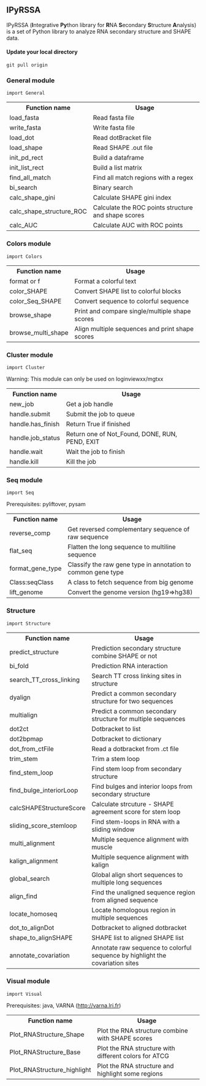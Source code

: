 ## IPyRSSA

IPyRSSA (<b>I</b>ntegrative <b>Py</b>thon library for <b>R</b>NA <b>S</b>econdary <b>S</b>tructure <b>A</b>nalysis) is a set of Python library to analyze RNA secondary structure and SHAPE data.

#### Update your local directory

`git pull origin `

<h3> General module </h3>

`import General`

<table width="100%">
<tr>
	<th width="20%"> Function name </th>
	<th> Usage </th>
</tr>
<tr>
	<td> load_fasta </td>
	<td> Read fasta file </td>
</tr>
<tr>
	<td> write_fasta </td>
	<td> Write fasta file </td>
</tr>
<tr>
	<td> load_dot </td>
	<td> Read dotBracket file </td>
</tr>
<tr>
	<td> load_shape </td>
	<td> Read SHAPE .out file </td>
</tr>
<tr>
	<td> init_pd_rect </td>
	<td> Build a dataframe </td>
</tr>
<tr>
	<td> init_list_rect </td>
	<td> Build a list matrix </td>
</tr>
<tr>
	<td> find_all_match </td>
	<td> Find all match regions with a regex </td>
</tr>
<tr>
	<td> bi_search </td>
	<td> Binary search </td>
</tr>
<tr>
	<td> calc_shape_gini </td>
	<td> Calculate SHAPE gini index </td>
</tr>
<tr>
	<td> calc_shape_structure_ROC </td>
	<td> Calculate the ROC points structure and shape scores </td>
</tr>
<tr>
	<td> calc_AUC </td>
	<td> Calculate AUC with ROC points </td>
</tr>
</table>

<h3> Colors module </h3>

`import Colors`

<table width="100%">
<tr>
	<th width="20%"> Function name </th>
	<th> Usage </th>
</tr>
<tr>
	<td> format or f </td>
	<td> Format a colorful text </td>
</tr>
<tr>
	<td> color_SHAPE </td>
	<td> Convert SHAPE list to colorful blocks </td>
</tr>
<tr>
	<td> color_Seq_SHAPE </td>
	<td> Convert sequence to colorful sequence </td>
</tr>
<tr>
	<td> browse_shape </td>
	<td> Print and compare single/multiple shape scores </td>
</tr>
<tr>
	<td> browse_multi_shape </td>
	<td> Align multiple sequences and print shape scores </td>
</tr>
</table>

<h3> Cluster module </h3>

`import Cluster`

Warning: This module can only be used on loginviewxx/mgtxx

<table width="100%">
<tr>
	<th width="20%"> Function name </th>
	<th> Usage </th>
</tr>
<tr>
	<td> new_job </td>
	<td> Get a job handle </td>
</tr>
<tr>
	<td> handle.submit </td>
	<td> Submit the job to queue </td>
</tr>
<tr>
	<td> handle.has_finish </td>
	<td> Return True if finished </td>
</tr>
<tr>
	<td> handle.job_status </td>
	<td> Return one of Not_Found, DONE, RUN, PEND, EXIT </td>
</tr>
<tr>
	<td> handle.wait </td>
	<td> Wait the job to finish </td>
</tr>
<tr>
	<td> handle.kill </td>
	<td> Kill the job </td>
</tr>
</table>

<h3> Seq module </h3>

`import Seq`

Prerequisites: pyliftover, pysam

<table width="100%">
<tr>
	<th width="20%"> Function name </th>
	<th> Usage </th>
</tr>
<tr>
	<td> reverse_comp </td>
	<td> Get reversed complementary sequence of raw sequence </td>
</tr>
<tr>
	<td> flat_seq </td>
	<td> Flatten the long sequence to multiline sequence </td>
</tr>
<tr>
	<td> format_gene_type </td>
	<td> Classify the raw gene type in annotation to common gene type </td>
</tr>
<tr>
	<td> Class:seqClass </td>
	<td> A class to fetch sequence from big genome </td>
</tr>
<tr>
	<td> lift_genome </td>
	<td> Convert the genome version (hg19=>hg38) </td>
</tr>
</table>

<h3> Structure </h3>

`import Structure`

<table width="100%">
<tr>
	<th width="20%"> Function name </th>
	<th> Usage </th>
</tr>
<tr>
	<td> predict_structure </td>
	<td> Prediction secondary structure combine SHAPE or not </td>
</tr>
<tr>
	<td> bi_fold </td>
	<td> Prediction RNA interaction </td>
</tr>
<tr>
	<td> search_TT_cross_linking </td>
	<td> Search TT cross linking sites in structure </td>
</tr>
<tr>
	<td> dyalign </td>
	<td> Predict a common secondary structure for two sequences </td>
</tr>
<tr>
	<td> multialign </td>
	<td> Predict a common secondary structure for multiple sequences </td>
</tr>
<tr>
	<td> dot2ct </td>
	<td> Dotbracket to list </td>
</tr>
<tr>
	<td> dot2bpmap </td>
	<td> Dotbracket to dictionary </td>
</tr>
<tr>
	<td> dot_from_ctFile </td>
	<td> Read a dotbracket from .ct file </td>
</tr>
<tr>
	<td> trim_stem </td>
	<td> Trim a stem loop </td>
</tr>
<tr>
	<td> find_stem_loop </td>
	<td> Find stem loop from secondary structure </td>
</tr>
<tr>
	<td> find_bulge_interiorLoop </td>
	<td> Find bulges and interior loops from secondary structure </td>
</tr>
<tr>
	<td> calcSHAPEStructureScore </td>
	<td> Calculate strcuture - SHAPE agreement score for stem loop </td>
</tr>
<tr>
	<td> sliding_score_stemloop </td>
	<td> Find stem-loops in RNA with a sliding window </td>
</tr>
<tr>
	<td> multi_alignment </td>
	<td> Multiple sequence alignment with muscle </td>
</tr>
<tr>
	<td> kalign_alignment </td>
	<td> Multiple sequence alignment with kalign </td>
</tr>
<tr>
	<td> global_search </td>
	<td> Global align short sequences to multiple long sequences </td>
</tr>
<tr>
	<td> align_find </td>
	<td> Find the unaligned sequence region from aligned sequence </td>
</tr>
<tr>
	<td> locate_homoseq </td>
	<td> Locate homologous region in multiple sequences </td>
</tr>
<tr>
	<td> dot_to_alignDot </td>
	<td> Dotbracket to aligned dotbracket </td>
</tr>
<tr>
	<td> shape_to_alignSHAPE </td>
	<td> SHAPE list to aligned SHAPE list </td>
</tr>
<tr>
	<td> annotate_covariation </td>
	<td> Annotate raw sequence to colorful sequence by highlight the covariation sites </td>
</tr>
</table>

<h3> Visual module </h3>

`import Visual`

Prerequisites: java, VARNA (http://varna.lri.fr)

<table width="100%">
<tr>
	<th width="20%"> Function name </th>
	<th> Usage </th>
</tr>
<tr>
	<td> Plot_RNAStructure_Shape </td>
	<td> Plot the RNA structure combine with SHAPE scores </td>
</tr>
<tr>
	<td> Plot_RNAStructure_Base </td>
	<td> Plot the RNA structure with different colors for ATCG </td>
</tr>
<tr>
	<td> Plot_RNAStructure_highlight </td>
	<td> Plot the RNA structure and highlight some regions </td>
</table>







